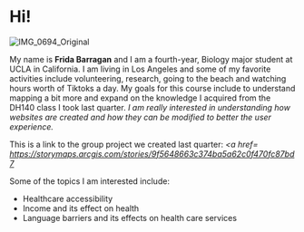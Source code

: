 <h1> Hi! </h1>

![IMG_0694_Original](https://user-images.githubusercontent.com/77029932/113386756-c3ac3e00-933f-11eb-9eb2-f59f13f39736.jpg) 

<p> My name is <b>Frida Barragan</b> and I am a fourth-year, Biology major student at UCLA in California. I am living in Los Angeles and some of my favorite activities include volunteering, research, going to the beach and watching hours worth of Tiktoks a day. My goals for this course include to understand mapping a bit more and expand on the knowledge I acquired from the DH140 class I took last quarter.<i> I am really interested in understanding how websites are created and how they can be modified to better the user experience.</i></p>

This is a link to the group project we created last quarter: <i> <a href= https://storymaps.arcgis.com/stories/9f5648663c374ba5a62c0f470fc87bd7 </a> </i>

Some of the topics I am interested include: 
<ul>
  <li> Healthcare accessibility </li>
  <li> Income and its effect on health </li>
  <li> Language barriers and its effects on health care services </li>
